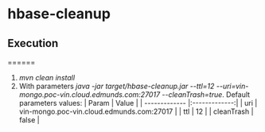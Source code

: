 # hbase-cleanup

## Execution
======
1. *mvn clean install* 
2. With parameters *java -jar target/hbase-cleanup.jar --ttl=12 --uri=vin-mongo.poc-vin.cloud.edmunds.com:27017 --cleanTrash=true*.
Default parameters values:
| Param         | Value         |
| ------------- |:-------------:|
| uri           | vin-mongo.poc-vin.cloud.edmunds.com:27017     |
| ttl           | 12                                            |
| cleanTrash    | false                                         |


